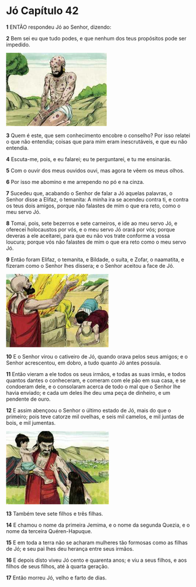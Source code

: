 # Jó Capítulo 42

**1** 	ENTÃO respondeu Jó ao Senhor, dizendo:

**2** 	Bem sei eu que tudo podes, e que nenhum dos teus propósitos pode ser impedido.

![](../Images/SweetPublishing/18-42-1.jpg) 

**3** 	Quem é este, que sem conhecimento encobre o conselho? Por isso relatei o que não entendia; coisas que para mim eram inescrutáveis, e que eu não entendia.

**4** 	Escuta-me, pois, e eu falarei; eu te perguntarei, e tu me ensinarás.

**5** 	Com o ouvir dos meus ouvidos ouvi, mas agora te vêem os meus olhos.

**6** 	Por isso me abomino e me arrependo no pó e na cinza.

**7** 	Sucedeu que, acabando o Senhor de falar a Jó aquelas palavras, o Senhor disse a Elifaz, o temanita: A minha ira se acendeu contra ti, e contra os teus dois amigos, porque não falastes de mim o que era reto, como o meu servo Jó.

**8** 	Tomai, pois, sete bezerros e sete carneiros, e ide ao meu servo Jó, e oferecei holocaustos por vós, e o meu servo Jó orará por vós; porque deveras a ele aceitarei, para que eu não vos trate conforme a vossa loucura; porque vós não falastes de mim o que era reto como o meu servo Jó.

**9** 	Então foram Elifaz, o temanita, e Bildade, o suíta, e Zofar, o naamatita, e fizeram como o Senhor lhes dissera; e o Senhor aceitou a face de Jó.

![](../Images/SweetPublishing/18-42-2.jpg) 

**10** 	E o Senhor virou o cativeiro de Jó, quando orava pelos seus amigos; e o Senhor acrescentou, em dobro, a tudo quanto Jó antes possuía.

**11** 	Então vieram a ele todos os seus irmãos, e todas as suas irmãs, e todos quantos dantes o conheceram, e comeram com ele pão em sua casa, e se condoeram dele, e o consolaram acerca de todo o mal que o Senhor lhe havia enviado; e cada um deles lhe deu uma peça de dinheiro, e um pendente de ouro.

**12** 	E assim abençoou o Senhor o último estado de Jó, mais do que o primeiro; pois teve catorze mil ovelhas, e seis mil camelos, e mil juntas de bois, e mil jumentas.

![](../Images/SweetPublishing/18-42-3.jpg) 

**13** 	Também teve sete filhos e três filhas.

**14** 	E chamou o nome da primeira Jemima, e o nome da segunda Quezia, e o nome da terceira Quéren-Hapuque.

**15** 	E em toda a terra não se acharam mulheres tão formosas como as filhas de Jó; e seu pai lhes deu herança entre seus irmãos.

**16** 	E depois disto viveu Jó cento e quarenta anos; e viu a seus filhos, e aos filhos de seus filhos, até à quarta geração.

**17** 	Então morreu Jó, velho e farto de dias.

